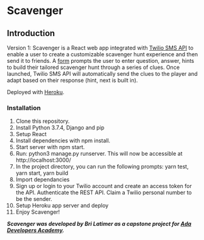 # **Scavenger**

## **Introduction**

Version 1: Scavenger is a React web app integrated with [Twilio SMS API](https://www.twilio.com/docs/iam/keys/api-key-resource) to enable a user to create a customizable scavenger hunt experience and then send it to friends. A [form](https://reactjs.org/docs/forms.html) prompts the user to enter question, answer, hints to build their tailored scavenger hunt through a series of clues. Once launched, Twilio SMS API will automatically send the clues to the player and adapt based on their response (hint, next is built in).

Deployed with [Heroku](https://dashboard.heroku.com/apps). 

### **Installation**

1. Clone this repository.
2. Install Python 3.7.4, Django and pip
3. Setup React
4. Install dependencies with npm install.
5. Start server with npm start.
6. Run: python3 manage.py runserver. This will now be accessible at http://localhost:3000/
7. In the project directory, you can run the following prompts: yarn    test, yarn start, yarn build
8. Import dependancies
9. Sign up or login to your Twilio account and create an access token for the API. Authenticate the REST API. Claim a Twilio personal number to be the sender.
10. Setup Heroku app server and deploy
11. Enjoy Scavenger!

_**Scavenger was developed by Bri Latimer as a capstone project for [Ada Developers Academy](https://adadevelopersacademy.org/).**_
